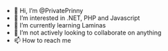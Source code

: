 - 👋 Hi, I’m @PrivatePrinny
- 👀 I’m interested in .NET, PHP and Javascript
- 🌱 I’m currently learning Laminas
- 💞️ I’m not actively looking to collaborate on anything
- 📫 How to reach me 

<!---
PrivatePrinny/PrivatePrinny is a ✨ special ✨ repository because its `README.md` (this file) appears on your GitHub profile.
You can click the Preview link to take a look at your changes.
--->
